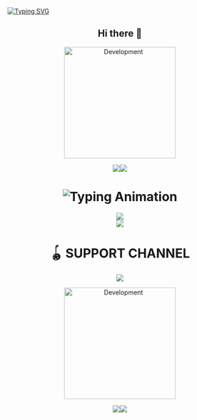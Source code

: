</h1>
 <a href="https://git.io/typing-svg"><img src="https://readme-typing-svg.demolab.com?font=Black+Ops+One&size=70&pause=500&color=8A2BE2&center=true&width=1150&height=200&lines=sir+bravin" alt="Typing SVG" /></a>
  </div>
  
<div align="center">

## Hi there 👋
<p align="center">
<img alt="Development" width="250" src="https://media2.giphy.com/media/v1.Y2lkPTc5MGI3NjExYTI1NmN1eHQyNmlhZ3diNGxqZmFyZG1vaDM2OXI3cjdvOGk2cm5ybiZlcD12MV9pbnRlcm5hbF9naWZfYnlfaWQmY3Q9Zw/9VhbMwQUgXliE/giphy.gif?cid=6c09b952xu6syi1fyqfyc04wcfk0qvqe8fd7sop136zxfjyn&ep=v1_internal_gif_by_id&rid=giphy.gif&ct=g" /> </p>
<a><img src='https://i.imgur.com/LyHic3i.gif'/></a><a><img src='https://i.imgur.com/LyHic3i.gif'/></a>



<div align="center">

<h1 align="center">
  <img src="https://readme-typing-svg.herokuapp.com?font=Fira+Code&size=30&duration=6000&color=00FF00&background=000000&center=true&vCenter=true&width=600&lines=Kenyan🇰🇪+boy+from+Eldoret" alt="Typing Animation">

</h1>
 <a href="https://git.io/typing-svg"><img src="https://readme-typing-svg.demolab.com?font=Black+Ops+One&size=70&pause=500&color=8A2BE2&center=true&width=1150&height=200&lines=best+developer="Typing SVG" /></a>
  </div>
<td><a href="https://sir-bravine-delta.vercel.app/" target="_blank"><img src="https://img.shields.io/badge/website-6971FF?style=for-the-badge&logo=github&logoColor=white&labelColor=000000"/></a></td>
    </tr>
   <tr>

</td> 

# 🪀  SUPPORT CHANNEL

<div align="center">
  <a href="https://whatsapp.com/channel/0029VbAoW2dAInPcTs6Fmg1o">
    <img src="https://img.shields.io/badge/Join-WhatsApp%20Channel-25D366?style=for-the-badge&logo=whatsapp&logoColor=white&labelColor=000000"/>
  </a>
</div>
   <p align="center">
<img alt="Development" width="250" src="https://media0.giphy.com/media/v1.Y2lkPTc5MGI3NjExZGVwa3BkcWJkODZxNDBsN2s2Z2hseWM4cTBodjJ1NmlvaTIzZDRoYyZlcD12MV9pbnRlcm5hbF9naWZfYnlfaWQmY3Q9Zw/28aGE5xerXkbK/giphy.gif?cid=6c09b952xu6syi1fyqfyc04wcfk0qvqe8fd7sop136zxfjyn&ep=v1_internal_gif_by_id&rid=giphy.gif&ct=g" /> </p>
<a><img src='https://i.imgur.com/LyHic3i.gif'/></a><a><img src='https://i.imgur.com/LyHic3i.gif'/></a>
